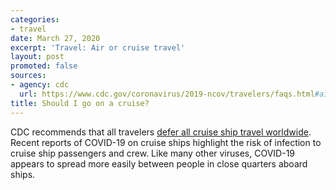 ```yaml
---
categories:
- travel
date: March 27, 2020
excerpt: 'Travel: Air or cruise travel'
layout: post
promoted: false
sources:
- agency: cdc
  url: https://www.cdc.gov/coronavirus/2019-ncov/travelers/faqs.html#air-cruise-travel
title: Should I go on a cruise?
---
```


CDC recommends that all travelers [defer all cruise ship travel worldwide](https://wwwnc.cdc.gov/travel/page/covid-19-cruise-ship). Recent reports of COVID-19 on cruise ships highlight the risk of infection to cruise ship passengers and crew. Like many other viruses, COVID-19 appears to spread more easily between people in close quarters aboard ships.
